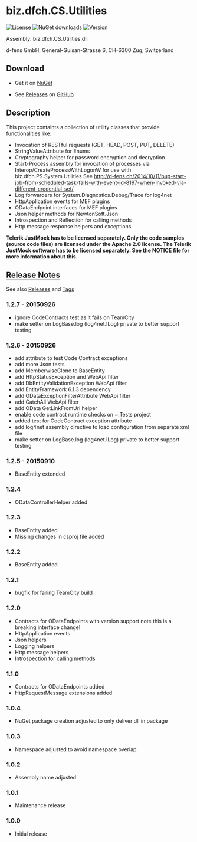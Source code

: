 # biz.dfch.CS.Utilities
[![License](https://img.shields.io/badge/license-Apache%20License%202.0-blue.svg)](https://github.com/dfch/biz.dfch.CS.System.Utilities/blob/master/LICENSE)
![NuGet downloads](https://img.shields.io/nuget/dt/biz.dfch.CS.System.Utilities.svg)
![Version](https://img.shields.io/nuget/v/biz.dfch.CS.System.Utilities.svg)

Assembly: biz.dfch.CS.Utilities.dll

d-fens GmbH, General-Guisan-Strasse 6, CH-6300 Zug, Switzerland

## Download

* Get it on [NuGet](https://www.nuget.org/packages/biz.dfch.CS.System.Utilities/)

* See [Releases](https://github.com/dfch/biz.dfch.CS.System.Utilities/releases) on [GitHub](https://github.com/dfch/biz.dfch.CS.System.Utilities)

## Description

This project containts a collection of utility classes that provide functionalities like:

* Invocation of RESTful requests (GET, HEAD, POST, PUT, DELETE)
* StringValueAttribute for Enums
* Cryptography helper for password encryption and decryption
* Start-Process assembly for invocation of processes via Interop/CreateProcessWithLogonW for use with biz.dfch.PS.System.Utilities
  See http://d-fens.ch/2014/10/11/bug-start-job-from-scheduled-task-fails-with-event-id-8197-when-invoked-via-different-credential-set/
* Log forwarders for System.Diagnostics.Debug/Trace for log4net
* HttpApplication events for MEF plugins
* ODataEndpoint interfaces for MEF plugins
* Json helper methods for NewtonSoft.Json
* Introspection and Reflection for calling methods
* Http message response helpers and exceptions

**Telerik JustMock has to be licensed separately. Only the code samples (source code files) are licensed under the Apache 2.0 license. The Telerik JustMock software has to be licensed separately. See the NOTICE file for more information about this.**

## [Release Notes](https://github.com/dfch/biz.dfch.CS.System.Utilities/releases)

See also [Releases](https://github.com/dfch/biz.dfch.CS.System.Utilities/releases) and [Tags](https://github.com/dfch/biz.dfch.CS.System.Utilities/tags)

### 1.2.7 - 20150926

* ignore CodeContracts test as it fails on TeamCity
* make setter on LogBase.log (log4net.ILog) private to better support testing

### 1.2.6 - 20150926

* add attribute to test Code Contract exceptions
* add more Json tests
* add MemberwiseClone to BaseEntity
* add HttpStatusException and WebApi filter
* add DbEntityValidationException WebApi filter
* add EntityFramework 6.1.3 dependency
* add ODataExceptionFilterAttribute WebApi filter
* add CatchAll WebApi filter
* add OData GetLinkFromUri helper
* enable code contract runtime checks on ~.Tests project
* added test for CodeContract exception attribute
* add log4net assembly directive to load configuration from separate xml file
* make setter on LogBase.log (log4net.ILog) private to better support testing

### 1.2.5 - 20150910

* BaseEntity extended

### 1.2.4

* ODataControllerHelper added

### 1.2.3

* BaseEntity added
* Missing changes in csproj file added

### 1.2.2

* BaseEntity added

### 1.2.1

* bugfix for failing TeamCity build

### 1.2.0

* Contracts for ODataEndpoints with version support note this is a breaking interface change!
* HttpApplication events
* Json helpers
* Logging helpers
* Http message helpers
* Introspection for calling methods

### 1.1.0

* Contracts for ODataEndpoints added
* HttpRequestMessage extensions added

### 1.0.4

* NuGet package creation adjusted to only deliver dll in package

### 1.0.3

* Namespace adjusted to avoid namespace overlap

### 1.0.2

* Assembly name adjusted

### 1.0.1

* Maintenance release

### 1.0.0

* Initial release
